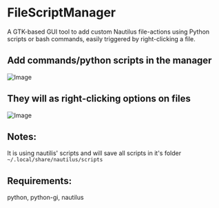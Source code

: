 # FileScriptManager
A GTK-based GUI tool to add custom Nautilus file-actions using Python scripts or bash commands, easily triggered by right-clicking a file.


## Add commands/python scripts in the manager
![Image](https://github.com/user-attachments/assets/432c7f6f-bccc-428d-b6e2-0ed742ce885b)

## They will as right-clicking options on files
![Image](https://github.com/user-attachments/assets/cd4eeed1-d357-4eab-a983-9634b2c6c91f)

## Notes:
It is using nautilis' scripts and will save all scripts in it's folder ```~/.local/share/nautilus/scripts```

## Requirements:
python, python-gi, nautilus


